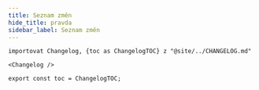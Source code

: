 ```yaml
---
title: Seznam změn
hide_title: pravda
sidebar_label: Seznam změn
---
```


```mdx-code-block
importovat Changelog, {toc as ChangelogTOC} z "@site/../CHANGELOG.md"

<Changelog />

export const toc = ChangelogTOC;
```
